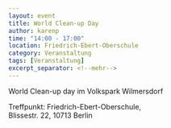 ```yaml
---
layout: event
title: World Clean-up Day
author: karenp
time: "14:00 - 17:00"
location: Friedrich-Ebert-Oberschule
category: Veranstaltung
tags: [Veranstaltung]
excerpt_separator: <!--mehr-->
---
```


World Clean-up day im Volkspark Wilmersdorf<!--mehr-->

Treffpunkt: Friedrich-Ebert-Oberschule,  
Blissestr. 22, 10713 Berlin
